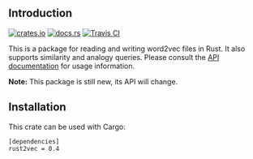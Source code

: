 ## Introduction

[![crates.io](https://img.shields.io/crates/v/rust2vec.svg)](https://crates.io/crates/rust2vec)
[![docs.rs](https://docs.rs/rust2vec/badge.svg)](https://docs.rs/rust2vec/)
[![Travis CI](https://img.shields.io/travis/danieldk/rust2vec.svg)](https://travis-ci.org/danieldk/rust2vec)

This is a package for reading and writing word2vec files in Rust. It also
supports similarity and analogy queries. Please consult the
[API documentation](http://docs.rs/rust2vec/) for usage information.

**Note:** This package is still new, its API will change.

## Installation

This crate can be used with Cargo:

    [dependencies]
    rust2vec = 0.4
